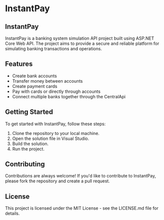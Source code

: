 # InstantPay

## InstantPay  

InstantPay is a banking system simulation API project built using ASP.NET Core Web API. The project aims to provide a secure and reliable platform for simulating banking transactions and operations.   

## Features

- Create bank accounts
- Transfer money between accounts
- Create payment cards
- Pay with cards or directly through accounts
- Connect multiple banks together through the CentralApi

## Getting Started  

To get started with InstantPay, follow these steps:  

1. Clone the repository to your local machine.
2. Open the solution file in Visual Studio.
3. Build the solution.
4. Run the project.

## Contributing  

Contributions are always welcome! If you'd like to contribute to InstantPay, please fork the repository and create a pull request.  

## License  

This project is licensed under the MIT License - see the LICENSE.md file for details.
